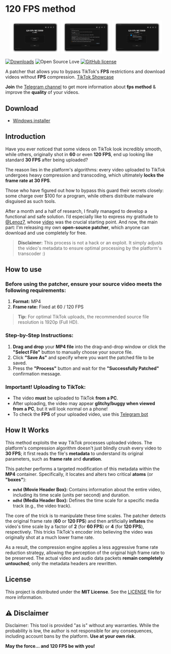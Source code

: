 # 120 FPS method

<p align="center">
  <img src="https://github.com/ut0ku/120fps-method/blob/master/images/Soft_1.png?raw=true" width="31%" />
  <img src="https://github.com/ut0ku/120fps-method/blob/master/images/Soft_2.png?raw=true" width="31%" />
  <img src="https://github.com/ut0ku/120fps-method/blob/master/images/Soft_3.png?raw=true" width="31%" />
</p>

[![Downloads](https://img.shields.io/github/downloads/ut0ku/120fps-method/total?label=Downloads)](https://github.com/ut0ku/120fps-method/releases/latest)
![Open Source Love](https://badges.frapsoft.com/os/v2/open-source.svg?v=103)
[![GitHub license](https://img.shields.io/badge/license-MIT-blue.svg)](https://github.com/ut0ku/120fps-method/blob/master/LICENSE)

A patcher that allows you to bypass TikTok's **FPS** restrictions and download videos without **FPS** compression. [TikTok Showcase](https://www.tiktok.com/@by.uuto)

**Join** the [Telegram channel](https://t.me/ut0kyo) to get more information about **fps method** & improve the **quality** of your videos.

## Download

- [Windows installer](https://github.com/ut0ku/120fps-method/releases/download/v1.4/120FPS-method-Release-x64-installer.exe)

## Introduction

Have you ever noticed that some videos on TikTok look incredibly smooth, while others, originally shot in **60** or even **120 FPS**, end up looking like standard **30 FPS** after being uploaded?

The reason lies in the platform's algorithms: every video uploaded to TikTok undergoes heavy compression and transcoding, which ultimately **locks the frame rate at 30 FPS**.

Those who have figured out how to bypass this guard their secrets closely: some charge over $100 for a program, while others distribute malware disguised as such tools.

After a month and a half of research, I finally managed to develop a functional and safe solution. I’d especially like to express my gratitude to [@Lenoz7](https://www.tiktok.com/@lenoz7), whose [video](https://vt.tiktok.com/ZSAA12t65/) was the crucial starting point. And now, the main part: I'm releasing my own **open-source patcher**, which anyone can download and use completely for free.

> **Disclaimer:** This process is not a hack or an exploit. It simply adjusts the video's metadata to ensure optimal processing by the platform's transcoder :)

## How to use

### Before using the patcher, ensure your source video meets the following requirements: 
1. **Format:** MP4
2. **Frame rate:** Fixed at 60 / 120 FPS

> **Tip:** For optimal TikTok uploads, the recommended source file resolution is 1920p (Full HD).

### Step-by-Step Instructions:
1. **Drag and drop** your **MP4 file** into the drag-and-drop window or click the **"Select File"** button to manually choose your source file.
2. Click **"Save As"** and specify where you want the patched file to be saved.
3. Press the **"Process"** button and wait for the **"Successfully Patched"** confirmation message.

### Important! Uploading to TikTok:
- The video **must** be uploaded to TikTok **from a PC**.
- After uploading, the video may appear **glitchy/buggy when viewed from a PC**, but it will look normal on a phone!
- To check the **FPS** of your uploaded video, use this [Telegram bot](https://t.me/retiktok_bot)

## How It Works
This method exploits the way TikTok processes uploaded videos. The platform's compression algorithm doesn't just blindly crush every video to **30 FPS**; it first reads the file's **metadata** to understand its original parameters, such as **frame rate** and **duration**.

This patcher performs a targeted modification of this metadata within the **MP4** container. Specifically, it locates and alters two critical **atoms** (or **"boxes"**):

*   **`mvhd` (Movie Header Box):** Contains information about the entire video, including its time scale (units per second) and duration.
*   **`mdhd` (Media Header Box):** Defines the time scale for a specific media track (e.g., the video track).

The core of the trick is to manipulate these time scales. The patcher detects the original frame rate (**60** or **120 FPS**) and then artificially **inflates** the video's time scale by a factor of **2** (for **60 FPS**) or **4** (for **120 FPS**), respectively. This tricks TikTok's encoder into believing the video was originally shot at a much lower frame rate.

As a result, the compression engine applies a less aggressive frame rate reduction strategy, allowing the perception of the original high frame rate to be preserved. The actual video and audio data packets **remain completely untouched**; only the metadata headers are rewritten.

## License

This project is distributed under the **MIT License**. See the [LICENSE](https://github.com/ut0ku/120fps-method/blob/master/LICENSE) file for more information.

## ⚠️ Disclaimer

Disclaimer: This tool is provided "as is" without any warranties. While the probability is low, the author is not responsible for any consequences, including account bans by the platform. **Use at your own risk**.

**May the force... and 120 FPS be with you!**
